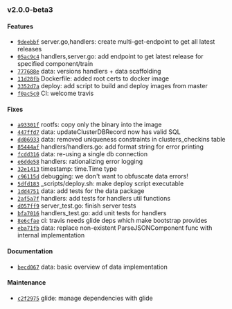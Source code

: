 ### v2.0.0-beta3

#### Features

 - [`9deebbf`](https://github.com/deis/workflow-manager-api/commit/9deebbf37b77a9d46bd532b5e76ca5a35170a59d) server.go,handlers: create multi-get-endpoint to get all latest releases
 - [`05ac9c4`](https://github.com/deis/workflow-manager-api/commit/05ac9c42e43b89dbb391e82b5f7cb6435ab61d46) handlers,server.go: add endpoint to get latest release for specified component/train
 - [`777688e`](https://github.com/deis/workflow-manager-api/commit/777688e61a471721200ca96adb7fdc6717221f5b) data: versions handlers + data scaffolding
 - [`11d28fb`](https://github.com/deis/workflow-manager-api/commit/11d28fbf18fa55d9c0b199cdc5f2b0c7a504d248) Dockerfile: added root certs to docker image
 - [`3352d7a`](https://github.com/deis/workflow-manager-api/commit/3352d7a539947ce5af2e667093ffb98349f0b807) deploy: add script to build and deploy images from master
 - [`f0ac5c0`](https://github.com/deis/workflow-manager-api/commit/f0ac5c07b1896fd0e7cc12f43686349ed5777929) CI: welcome travis

#### Fixes

 - [`a93301f`](https://github.com/deis/workflow-manager-api/commit/a93301f90041b4bd7dbccc426b841b0f60d296ea) rootfs: copy only the binary into the image
 - [`447ffd7`](https://github.com/deis/workflow-manager-api/commit/447ffd7836ad5969da96831f95a3a5aec9900021) data: updateClusterDBRecord now has valid SQL
 - [`dd06933`](https://github.com/deis/workflow-manager-api/commit/dd06933ce8789527e3868e4d7a8a48b053e077de) data: removed uniqueness constraints in clusters_checkins table
 - [`85444af`](https://github.com/deis/workflow-manager-api/commit/85444af1d0f447ac65bb47b6827867de37bdf073) handlers/handlers.go: add format string for error printing
 - [`fcdd316`](https://github.com/deis/workflow-manager-api/commit/fcdd316d2d23e0b57e6def5567f5dec69f9df051) data: re-using a single db connection
 - [`e6dde58`](https://github.com/deis/workflow-manager-api/commit/e6dde58df6bef17812e671f63831a6ce93325085) handlers: rationalizing error logging
 - [`32e1413`](https://github.com/deis/workflow-manager-api/commit/32e1413614cfffb8cef6205a03bfc63faa44fbb7) timestamp: time.Time type
 - [`c96115d`](https://github.com/deis/workflow-manager-api/commit/c96115d26cd6ff93ed845462e1c821773679fc1f) debugging: we don't want to obfuscate data errors!
 - [`5dfd183`](https://github.com/deis/workflow-manager-api/commit/5dfd183f8fd40b9e13b6c2af0ea60fc6e90cdec7) _scripts/deploy.sh: make deploy script executable
 - [`1dd4751`](https://github.com/deis/workflow-manager-api/commit/1dd4751e42a452a9df061980e11afb82f6484bdf) data: add tests for the data package
 - [`2af5a7f`](https://github.com/deis/workflow-manager-api/commit/2af5a7fb2540c38b7329ca1334692f2e4a9222b3) handlers: add tests for handlers util functions
 - [`d057ff9`](https://github.com/deis/workflow-manager-api/commit/d057ff935d37e3359445bfce2f87d32c0d6bc171) server_test.go: finish server tests
 - [`bfa7016`](https://github.com/deis/workflow-manager-api/commit/bfa7016b13220825083a8282bc652b0b4eeed587) handlers_test.go: add unit tests for handlers
 - [`8e6cfae`](https://github.com/deis/workflow-manager-api/commit/8e6cfaec4b7f11ef90d41915688059f893703d63) ci: travis needs glide deps which make bootstrap provides
 - [`eba71fb`](https://github.com/deis/workflow-manager-api/commit/eba71fb76b5ff263102e58ed715dad5db33d76f7) data: replace non-existent ParseJSONComponent func with internal implementation

#### Documentation

 - [`becd067`](https://github.com/deis/workflow-manager-api/commit/becd0679165d1e60f51ea3d68e683a3b6fca8bdb) data: basic overview of data implementation

#### Maintenance

 - [`c2f2975`](https://github.com/deis/workflow-manager-api/commit/c2f297586bfc968d3d581198a7081014ae0de87b) glide: manage dependencies with glide
